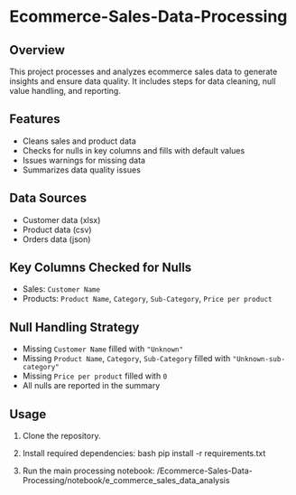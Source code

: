 # Ecommerce-Sales-Data-Processing

## Overview
This project processes and analyzes ecommerce sales data to generate insights and ensure data quality. It includes steps for data cleaning, null value handling, and reporting.

## Features
- Cleans sales and product data
- Checks for nulls in key columns and fills with default values
- Issues warnings for missing data
- Summarizes data quality issues

## Data Sources
- Customer data (xlsx)
- Product data (csv)
- Orders data (json)

## Key Columns Checked for Nulls
- Sales: `Customer Name`
- Products: `Product Name`, `Category`, `Sub-Category`, `Price per product`

## Null Handling Strategy
- Missing `Customer Name` filled with `"Unknown"`
- Missing `Product Name`, `Category`, `Sub-Category` filled with `"Unknown-sub-category"`
- Missing `Price per product` filled with `0`
- All nulls are reported in the summary

## Usage
1. Clone the repository.
2. Install required dependencies:
   bash
   pip install -r requirements.txt
   
3. Run the main processing notebook:
  /Ecommerce-Sales-Data-Processing/notebook/e_commerce_sales_data_analysis